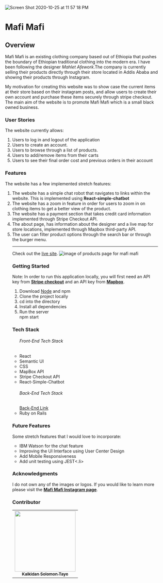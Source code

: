 ![Screen Shot 2020-10-25 at 11 57 18 PM](https://user-images.githubusercontent.com/57603757/129078238-0dfc3226-a108-4db6-9c09-c6d9c1e1a2ba.png)

<h1>Mafi Mafi</h1>

<h2>Overview</h2>
Mafi Mafi is an existing clothing company based out of Ethiopia that pushes the boundary of Ethiopian traditional clothing into the modern era. I have been following the designer <em>Mahlet Afework</em>.The company is currently selling their products directly through their store located in Addis Ababa and showing their products through Instagram.

My motivation for creating this website was to show case the current items at their store based on their instagram posts, and allow users to create their own account and purchase these items securely through stripe checkout. The main aim of the website is to promote Mafi Mafi which is a small black owned business. 


<h3>User Stories</h3>
The website currently allows:
<ol>
  <li>Users to log in and logout of the application</li>
  <li>Users to create an account.</li>
  <li>Users to browse through a list of products.</li>
  <li>Users to add/remove items from their carts</li>
  <li>Users to see their final order cost and previous orders in their account</li>
</ol>

<h3>Features</h3>
The website has a few implemented stretch features:
<ol>
<li>The website has a simple chat robot that navigates to links within the website. This is implemented using <b>React-simple-chatbot</b></li>
<li>The website has a zoom in feature in order for users to zoom in on clothing items to get a better view of the product.</li>
<li>The website has a payment section that takes credit card information implemented through Stripe Checkout API.</li>
<li>The about page, has information about the designer and a live map for store locations, implemented through Mapbox third-party API.</li>
<li>The user can filter product options through the search bar or through the burger menu.</li>
<hr>
Check out the <a href="https://mafi-mafi.herokuapp.com/">live site</a>. 
<img src="https://user-images.githubusercontent.com/57603757/129086022-7ad4ec9f-4610-41be-874a-9ee86aab47f9.png" alt="image of products page for mafi mafi">


<h3>Getting Started</h3>
Note: In order to run this application locally, you will first need an API key from <a href="https://stripe.com/docs/payments/checkout"><b>Stripe checkout</b></a> and an API key from <a href="https://docs.mapbox.com/help/getting-started/access-tokens/"><b>Mapbox</b></a>.

<ol>
  <li>Download <a href="https://nodejs.org/en/">Node</a> and npm </li>
  <li>Clone the project locally</li>
  <li>cd into the directory</li>
  <li>Install all dependencies</li>
  <li>Run the server</li>
     npm start
</ol>

<h3>Tech Stack</h3>
  <ul>
  <h6>Front-End Tech Stack</h6>
  <li>React</li>
  <li>Semantic UI</li>
  <li>CSS</li>
  <li>MapBox API</li>
  <li>Stripe Checkout API</li>
  <li>React-Simple-Chatbot
  </ul>
  
  <ul>
  <h6>Back-End Tech Stack</h6>
    <a href="https://github.com/ksolomon7/backend_mafi_mafi">Back-End Link</a>
  <li>Ruby on Rails</li>
  </ul>
  
 <h3>Future Features</h3>
 Some stretch features that I would love to incorporate:
    <ul>
       <li>IBM Watson for the chat feature</li>
       <li>Improving the UI Interface using User Center Design</li>
       <li>Add Mobile Responsiveness</li> 
       <li>Add unit testing using JEST<.li> 
    </ul>

<h3>Acknowledgments</h3>
I do not own any of the images or logos. If you would like to learn more please visit the <a href="https://www.instagram.com/mafimafi_et/?hl=en"><b>Mafi Mafi Instagram page</b></a>.

<h3>Contributor</h3>
<table>
  <tr>
   <td align="center">
      <a href="https://github.com/wlcreate">
        <img src="https://avatars2.githubusercontent.com/u/57603757?s=460&u=94c84f50d603476ea226a1dde99118ac8964dc67&v=4" width="200px;" alt=""/><br/><sub><b>Kalkidan Solomon Taye</b></sub>
      </a><br />      
    </td>
  </tr>
</table>

